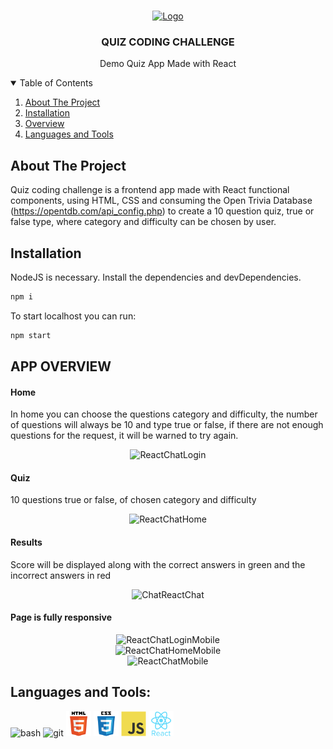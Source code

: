 <!-- PROJECT LOGO -->
<br />
<p align="center">
  
  <a href="https://react-chat-67a93.web.app/" target="blank">
    <img src="https://firebasestorage.googleapis.com/v0/b/react-chat-67a93.appspot.com/o/logo192.jpg?alt=media&token=59f1f409-290d-4ab7-bbdc-c5a4acdd680f" alt="Logo" >
  </a>

  <h3 align="center">QUIZ CODING CHALLENGE</h3>

  <p align="center">
    Demo Quiz App
	Made with React
  </p>
</p>

<!-- TABLE OF CONTENTS -->
<details open="open">
  <summary>Table of Contents</summary>
  <ol>
  	<li><a href="#about-the-project">About The Project</a></li>
    <li><a href="#installation">Installation</a></li>
    <li><a href="#app-overview">Overview</a></li>
    <li><a href="#languages-and-tools">Languages and Tools</a></li>
  </ol>
</details>

<!-- ABOUT THE PROJECT -->

## About The Project

Quiz coding challenge is a frontend app made with React functional components, using HTML, CSS and consuming the Open Trivia Database (https://opentdb.com/api_config.php) to create a 10 question quiz, true or false type, where category and difficulty can be chosen by user. 

## Installation

NodeJS is necessary. Install the dependencies and devDependencies.

```sh
npm i
```

To start localhost you can run:

```sh
npm start
```

<!-- USAGE -->

## APP OVERVIEW

#### Home

In home you can choose the questions category and difficulty, the number of questions will always be 10 and type true or false, if there are not enough questions for the request, it will be warned to try again.

<p align="center">
    <img src="https://firebasestorage.googleapis.com/v0/b/react-chat-67a93.appspot.com/o/LoginReactChat.jpg?alt=media&token=0687cd74-98f0-483e-ae99-c5e40fe7ecce" alt="ReactChatLogin" >

</p>

#### Quiz

10 questions true or false, of chosen category and difficulty

<p align="center">
    <img src="https://firebasestorage.googleapis.com/v0/b/react-chat-67a93.appspot.com/o/HomeReactChat.jpg?alt=media&token=a0f0daaa-a35f-4149-b948-60adea9becf4" alt="ReactChatHome" >

</p>

#### Results

Score will be displayed along with the correct answers in green and the incorrect answers in red

<p align="center">
    <img src="https://firebasestorage.googleapis.com/v0/b/react-chat-67a93.appspot.com/o/ChatReactChat.jpg?alt=media&token=e2f49982-f5a5-4846-8d56-8bbd7c0ab9e6" alt="ChatReactChat" >

</p>

#### Page is fully responsive

<p align="center">
    <img src="https://firebasestorage.googleapis.com/v0/b/react-chat-67a93.appspot.com/o/LoginMobile.png?alt=media&token=7da9ed3b-3a0a-48bf-8687-d5974fdb15ac" alt="ReactChatLoginMobile" >
	<br />
	<img src="https://firebasestorage.googleapis.com/v0/b/react-chat-67a93.appspot.com/o/HomeMobile.png?alt=media&token=3dea9a73-8253-4fc6-add9-036d001b12e2" alt="ReactChatHomeMobile" >
	<br />
	<img src="https://firebasestorage.googleapis.com/v0/b/react-chat-67a93.appspot.com/o/ChatMobile.png?alt=media&token=bd506427-b84c-4f95-9722-55ebf8125598" alt="ReactChatMobile" >

</p>

<!-- ACKNOWLEDGEMENTS -->

## Languages and Tools:

<p align="left"> 
<img src="https://www.vectorlogo.zone/logos/gnu_bash/gnu_bash-icon.svg" alt="bash" width="40" height="40"/> <img src="https://www.vectorlogo.zone/logos/git-scm/git-scm-icon.svg" alt="git" width="40" height="40"/>  <img src="https://raw.githubusercontent.com/devicons/devicon/master/icons/html5/html5-original-wordmark.svg" alt="html5" width="40" height="40"/>  <img src="https://raw.githubusercontent.com/devicons/devicon/master/icons/css3/css3-original-wordmark.svg" alt="css3" width="40" height="40"/>  <img src="https://raw.githubusercontent.com/devicons/devicon/master/icons/javascript/javascript-original.svg" alt="javascript" width="40" height="40"/>  <img src="https://raw.githubusercontent.com/devicons/devicon/master/icons/react/react-original-wordmark.svg" alt="react" width="40" height="40"/>  </p>